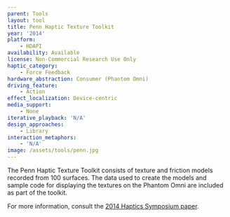 ```yaml
---
parent: Tools
layout: tool
title: Penn Haptic Texture Toolkit
year: '2014'
platform:
    - HDAPI
availability: Available
license: Non-Commercial Research Use Only
haptic_category:
    - Force Feedback
hardware_abstraction: Consumer (Phantom Omni)
driving_feature:
    - Action
effect_localization: Device-centric
media_support:
    - None
iterative_playback: 'N/A'
design_approaches:
    - Library
interaction_metaphors:
    - 'N/A'
image: /assets/tools/penn.jpg
---
```

The Penn Haptic Texture Toolkit consists of texture and friction models recorded from 100 surfaces.
The data used to create the models and sample code for displaying the textures on the Phantom Omni are included as part of the toolkit.

For more information, consult the [2014 Haptics Symposium paper](https://doi.org/10.1109/HAPTICS.2014.6775475).
